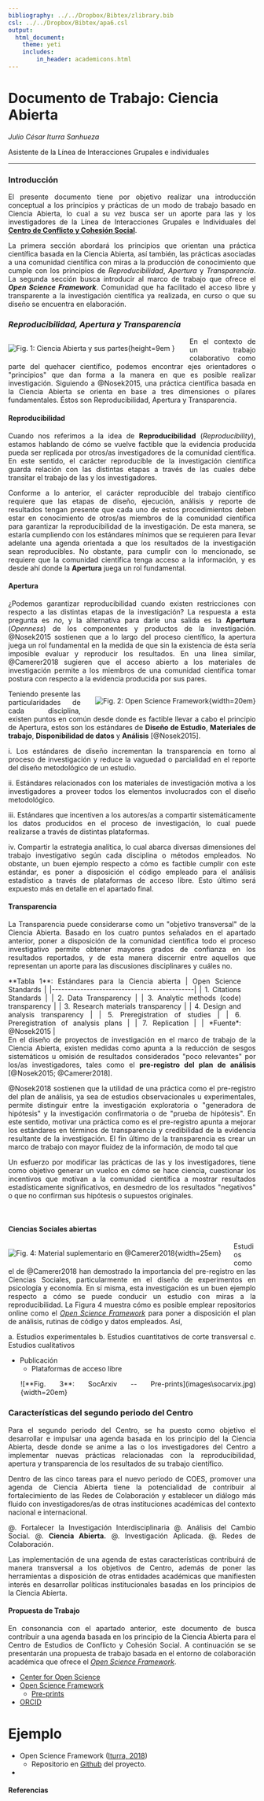 ```yaml
---
bibliography: ../../Dropbox/Bibtex/zlibrary.bib
csl: ../../Dropbox/Bibtex/apa6.csl
output:
  html_document:
    theme: yeti
    includes:
        in_header: academicons.html
---
```

# Documento de Trabajo: Ciencia Abierta

*Julio César Iturra Sanhueza*

Asistente de la Línea de Interacciones Grupales e individuales

---

<div style="text-align: justify">

### Introducción    

El presente documento tiene por objetivo realizar una introducción conceptual a los principios y prácticas de un modo de trabajo basado en Ciencia Abierta, lo cual a su vez busca ser un aporte para las y los investigadores de la Línea de Interacciones Grupales e Individuales del **[Centro de Conflicto y Cohesión Social](https://www.coes.cl/)**.

La primera sección abordará los principios que orientan una práctica científica basada en la Ciencia Abierta, así también, las prácticas asociadas a una comunidad científica con miras a la producción de conocimiento que cumple con los principios de *Reproducibilidad*, *Apertura* y *Transparencia*. La segunda sección busca introducir al marco de trabajo que ofrece el _**Open Science Framework**_. Comunidad que ha facilitado el acceso libre y transparente a la investigación científica ya realizada, en curso o que su diseño se encuentra en elaboración.

###  *Reproducibilidad, Apertura y Transparencia*   

<div style="float:left;margin-left: 0px; margin-right: 30px;">

 ![**Fig. 1**: Ciencia Abierta y sus partes](images\openscience1.png){height=9em }

</div>

En el contexto de un trabajo colaborativo como parte del quehacer científico, podemos encontrar ejes orientadores o "principios" que dan forma a la manera en que es posible realizar investigación. Siguiendo a  @Nosek2015, una práctica científica basada en la Ciencia Abierta se orienta en base a tres dimensiones o pilares fundamentales. Éstos son Reproducibilidad, Apertura y Transparencia.

#### Reproducibilidad  

Cuando nos referimos a la idea de **Reproducibilidad** (*Reproducibility*), estamos hablando de cómo se vuelve factible que la evidencia producida pueda ser replicada por otros/as investigadores de la comunidad científica. En este sentido, el carácter reproducible de la investigación científica guarda relación con las distintas etapas a través de las cuales debe transitar el trabajo de las y los investigadores.


Conforme a lo anterior, el carácter reproducible del trabajo científico requiere que las etapas de diseño, ejecución, análisis y reporte de resultados tengan presente que cada uno de estos procedimientos deben estar en conocimiento de otros/as miembros de la comunidad científica para garantizar la reproducibilidad de la investigación. De esta manera, se estaría cumpliendo con los estándares mínimos que se requieren para llevar adelante una agenda orientada a que los resultados de la investigación sean reproducibles. No obstante, para cumplir con lo mencionado, se requiere que la comunidad científica tenga acceso a la información, y es desde ahí donde la **Apertura** juega un rol fundamental.   

#### Apertura

¿Podemos garantizar reproducibilidad cuando existen restricciones con respecto a las distintas etapas de la investigación? La respuesta a esta pregunta es *no*, y la alternativa para darle una salida es la **Apertura** (*Openness*) de los componentes y productos de la investigación.  @Nosek2015 sostienen que a lo largo del proceso científico,  la apertura juega un rol fundamental en la medida de que sin la existencia de ésta sería imposible evaluar y reproducir los resultados. En una línea similar, @Camerer2018 sugieren que el acceso abierto a los materiales de investigación permite a los miembros de una comunidad científica tomar postura con respecto a la evidencia producida por sus pares.   

<div style="float:right; margin-left: 30px; margin-right: 0px;">

 ![**Fig. 2**: Open Science Framework](images\osf1.png){width=20em}

</div>

Teniendo presente las particularidades de cada disciplina, existen puntos en común desde donde es factible llevar a cabo el principio de Apertura, estos son los estándares de **Diseño de Estudio**, **Materiales de trabajo**, **Disponibilidad de datos** y **Análisis** [@Nosek2015].

i. Los estándares de diseño incrementan la transparencia en torno al proceso de investigación y reduce la vaguedad o parcialidad en el reporte del diseño metodológico de un estudio.

ii. Estándares relacionados con los materiales de investigación motiva a los investigadores a proveer todos los elementos involucrados con el diseño metodológico.

iii. Estándares que incentiven a los autores/as a compartir sistemáticamente los datos producidos en el proceso de investigación, lo cual puede realizarse a través de distintas plataformas.  

iv. Compartir la estrategia analítica, lo cual abarca diversas dimensiones del trabajo investigativo según cada disciplina o métodos empleados. No obstante, un buen ejemplo respecto a cómo es factible cumplir con este estándar, es poner a disposición el código empleado para el análisis estadístico a través de plataformas de acceso libre. Esto último será expuesto más en detalle en el apartado final.

#### Transparencia

La Transparencia puede considerarse como un "objetivo transversal" de la Ciencia Abierta. Basado en los cuatro puntos señalados en el apartado anterior, poner a disposición de la comunidad científica todo el proceso investigativo permite obtener mayores grados de confianza en los resultados reportados, y de esta manera discernir entre aquellos que representan un aporte para las discusiones disciplinares y cuáles no.          

<div style="float:left; margin-left: 0px; margin-right: 30px;">
<caption>**Tabla 1**: Estándares para la Ciencia abierta </caption>
|     Open Science Standards                  |
|---------------------------------------------|
| 1. Citations Standards                      |
| 2. Data Transparency                        |
| 3. Analytic methods (code) transparency     |
| 3. Research materials transparency          |
| 4. Design and analysis transparency         |
| 5. Preregistration of studies               |
| 6. Preregistration of analysis plans        |
| 7. Replication                              |
| *Fuente*: @Nosek2015                        |

</div>

En el diseño de proyectos de investigación en el marco de trabajo de la Ciencia Abierta, existen medidas como apunta a la reducción de sesgos sistemáticos u omisión de resultados considerados "poco relevantes" por los/as investigadores, tales como el **pre-registro del plan de análisis** [@Nosek2015; @Camerer2018].

@Nosek2018 sostienen que la utilidad de una práctica como el pre-registro del plan de análisis, ya sea de estudios observacionales u experimentales, permite distinguir entre la investigación exploratoria o "generadora de hipótesis" y la investigación confirmatoria o de "prueba de hipótesis". En este sentido, motivar una práctica como es el pre-registro apunta a mejorar los estándares en términos de transparencia y credibilidad de la evidencia resultante de la investigación. El fin último de la transparencia es crear un marco de trabajo con mayor fluidez de la información, de modo tal que    

Un esfuerzo por modificar las prácticas de las y los investigadores, tiene como objetivo generar un vuelco en cómo se hace ciencia, cuestionar los incentivos que motivan a la comunidad científica a mostrar resultados estadísticamente significativos, en desmedro de los resultados "negativos" o que no confirman sus hipótesis o supuestos originales.   

<br>

#### Ciencias Sociales abiertas

<div style="float:left; margin-left: 0px; margin-right: 25px;">

![**Fig. 4**: Material suplementario en @Camerer2018 ](images\repli1.png){width=25em}

</div>

Estudios como el de @Camerer2018 han demostrado la importancia del pre-registro en las Ciencias Sociales, particularmente en el diseño de experimentos en psicología y economía. En sí misma, esta investigación es un buen ejemplo respecto a cómo se puede conducir un estudio con miras a la reproducibilidad. La Figura 4 muestra cómo es posible emplear repositorios online como el [*Open Science Framework*](https://osf.io/) para poner a disposición el plan de análisis, rutinas de código y datos empleados. Así,



a. Estudios experimentales
b. Estudios cuantitativos de corte transversal
c. Estudios cualitativos

* Publicación
  - Plataformas de acceso libre

<div style="float:center; margin-left: 25px; margin-right: 0px;">
   ![**Fig. 3**: SocArxiv -- Pre-prints](images\socarvix.jpg){width=20em}
</div>


### Características del segundo periodo del Centro

Para el segundo periodo del Centro, se ha puesto como objetivo el desarrollar e impulsar una agenda basada en los principio del la Ciencia Abierta, desde donde se anime a las o los investigadores del Centro a implementar nuevas prácticas relacionadas con la reproducibilidad, apertura y transparencia de los resultados de su trabajo científico.         

Dentro de las cinco tareas para el nuevo periodo de COES, promover una agenda de Ciencia Abierta tiene la potencialidad de contribuir al fortalecimiento de las Redes de Colaboración y establecer un diálogo más fluido con investigadores/as de otras instituciones académicas del contexto nacional e internacional.

@. Fortalecer la Investigación Interdisciplinaria
@. Análisis del Cambio Social.
@. **Ciencia Abierta.**
@. Investigación Aplicada.
@. Redes de Colaboración.

Las implementación de una agenda de estas características contribuirá de manera transversal a los objetivos de Centro, además de poner las herramientas a disposición de otras entidades académicas que manifiesten interés en desarrollar políticas institucionales basadas en los principios de la Ciencia Abierta.        

#### Propuesta de Trabajo

En consonancia con el apartado anterior, este documento de busca contribuir a una agenda basada en los principio de la Ciencia Abierta para el Centro de Estudios de Conflicto y Cohesión Social. A continuación se se presentarán una propuesta de trabajo basada en el entorno de colaboración académica que ofrece el [*Open Science Framework*](https://osf.io/).    

- [Center for Open Science](https://cos.io/)
- [Open Science Framework](https://osf.io/)
    - [Pre-prints](https://osf.io/preprints/discover?subject=bepress%7CSocial%20and%20Behavioral%20Sciences)
- [ORCID](https://orcid.org/)

# Ejemplo

- Open Science Framework ([Iturra, 2018](https://osf.io/xn6mh/))
    - Repositorio en [Github](https://github.com/jciturras/OSFjciturras) del proyecto.
-    

</div>

#### Referencias

